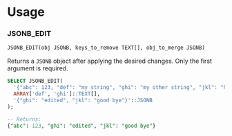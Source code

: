 # Usage

### JSONB_EDIT

```sql
JSONB_EDIT(obj JSONB, keys_to_remove TEXT[], obj_to_merge JSONB)
```

Returns a `JSONB` object after applying the desired changes. Only the first argument is required.

```sql
SELECT JSONB_EDIT(
  '{"abc": 123, "def": "my string", "ghi": "my other string", "jkl": "hello world"}'::JSONB,
  ARRAY['def', 'ghi']::TEXT[],
  '{"ghi": "edited", "jkl": "good bye"}'::JSONB
);

-- Returns:
{"abc": 123, "ghi": "edited", "jkl": "good bye"}
```
